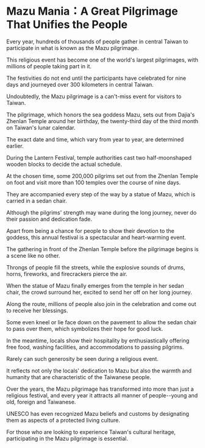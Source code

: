 # Mazu Mania：A Great Pilgrimage That Unifies the People

Every year, hundreds of thousands of people gather in central Taiwan to participate in what is known as the Mazu pilgrimage.
<!-- 每年，數十萬人聚集在台灣中部參加所謂的媽祖進香活動 -->

This religious event has become one of the world's largest pilgrimages, with millions of people taking part in it.
<!-- 這個宗教活動已成為世界上最大的朝聖活動之一，有數百萬人參與其中 -->

The festivities do not end until the participants have celebrated for nine days and journeyed over 300 kilometers in central Taiwan.
<!-- 慶典活動持續九天，參與者在台灣中部行進超過300公里才結束 -->

Undoubtedly, the Mazu pilgrimage is a can't-miss event for visitors to Taiwan.
<!-- 毫無疑問，媽祖進香是遊客來台灣不容錯過的活動 -->

The pilgrimage, which honors the sea goddess Mazu, sets out from Dajia's Zhenlan Temple around her birthday, the twenty-third day of the third month on Taiwan's lunar calendar.
<!-- 這次進香活動是為了紀念海神媽祖，在農曆三月二十三日媽祖誕辰前後從大甲鎮瀾宮出發 -->

The exact date and time, which vary from year to year, are determined earlier.
<!-- 確切的日期和時間每年都不同，會提前決定 -->

During the Lantern Festival, temple authorities cast two half-moonshaped wooden blocks to decide the actual schedule.
<!-- 在元宵節期間，廟方會擲筊決定實際的行程安排 -->

At the chosen time, some 200,000 pilgrims set out from the Zhenlan Temple on foot and visit more than 100 temples over the course of nine days.
<!-- 在選定的時間，約20萬信眾從鎮瀾宮徒步出發，在九天內參訪超過100座廟宇 -->

They are accompanied every step of the way by a statue of Mazu, which is carried in a sedan chair.
<!-- 媽祖神像全程乘坐轎子陪伴信眾 -->

Although the pilgrims' strength may wane during the long journey, never do their passion and dedication fade.
<!-- 雖然信眾在長途跋涉中體力可能減弱，但他們的熱情和奉獻精神從未減退 -->

Apart from being a chance for people to show their devotion to the goddess, this annual festival is a spectacular and heart-warming event.
<!-- 除了是人們表達對女神虔誠的機會外，這個年度盛會也是一場壯觀而溫馨的活動 -->

The gathering in front of the Zhenlan Temple before the pilgrimage begins is a scene like no other.
<!-- 進香開始前在鎮瀾宮前的聚集場面是無與倫比的 -->

Throngs of people fill the streets, while the explosive sounds of drums, horns, fireworks, and firecrackers pierce the air.
<!-- 人群擠滿街道，鑼鼓、喇叭、煙火和鞭炮的爆裂聲響徹雲霄 -->

When the statue of Mazu finally emerges from the temple in her sedan chair, the crowd surround her, excited to send her off on her long journey.
<!-- 當媽祖神像最終乘坐轎子從廟裡出來時，群眾圍繞在她周圍，興奮地為她的長途旅程送行 -->

Along the route, millions of people also join in the celebration and come out to receive her blessings.
<!-- 沿途還有數百萬人加入慶典，出來接受媽祖的祝福 -->

Some even kneel or lie face down on the pavement to allow the sedan chair to pass over them, which symbolizes their hope for good luck.
<!-- 有些人甚至跪下或趴在地上讓轎子從身上越過，象徵祈求好運 -->

In the meantime, locals show their hospitality by enthusiastically offering free food, washing facilities, and accommodations to passing pilgrims.
<!-- 同時，當地居民熱情地為經過的信眾提供免費食物、盥洗設施和住宿，展現他們的好客之道 -->

Rarely can such generosity be seen during a religious event.
<!-- 在宗教活動中很少能見到如此慷慨的行為 -->

It reflects not only the locals' dedication to Mazu but also the warmth and humanity that are characteristic of the Taiwanese people.
<!-- 這不僅反映了當地人對媽祖的奉獻，也體現了台灣人的溫暖和人情味 -->

Over the years, the Mazu pilgrimage has transformed into more than just a religious festival, and every year it attracts all manner of people--young and old, foreign and Taiwanese.
<!-- 多年來，媽祖進香已不僅僅是宗教節慶，每年都吸引各式各樣的人參與——無論老少，不分本地外國 -->

UNESCO has even recognized Mazu beliefs and customs by designating them as aspects of a protected living culture.
<!-- 聯合國教科文組織甚至將媽祖信仰和習俗認定為受保護的活態文化 -->

For those who are looking to experience Taiwan's cultural heritage, participating in the Mazu pilgrimage is essential.
<!-- 對於想要體驗台灣文化遺產的人來說，參與媽祖進香是不可或缺的經驗 -->